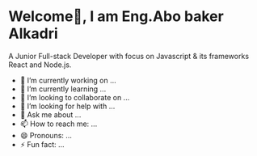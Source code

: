 <h1>Welcome👋, I am Eng.Abo baker Alkadri</h1> 

A Junior Full-stack Developer with focus on Javascript & its frameworks React and Node.js.



- 🔭 I’m currently working on ...
- 🌱 I’m currently learning ...
- 👯 I’m looking to collaborate on ...
- 🤔 I’m looking for help with ...
- 💬 Ask me about ...
- 📫 How to reach me: ...
- 😄 Pronouns: ...
- ⚡ Fun fact: ...
